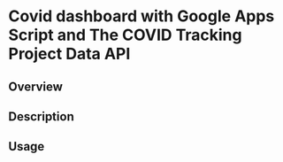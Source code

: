 # Covid dashboard with Google Apps Script and The COVID Tracking Project Data API
## Overview

## Description

## Usage

